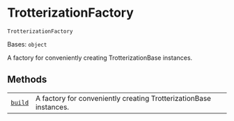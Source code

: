 # TrotterizationFactory

<span id="undefined" />

`TrotterizationFactory`

Bases: `object`

A factory for conveniently creating TrotterizationBase instances.

## Methods

|                                                                                                                                                                                                     |                                                                   |
| --------------------------------------------------------------------------------------------------------------------------------------------------------------------------------------------------- | ----------------------------------------------------------------- |
| [`build`](qiskit.aqua.operators.evolutions.TrotterizationFactory.build#qiskit.aqua.operators.evolutions.TrotterizationFactory.build "qiskit.aqua.operators.evolutions.TrotterizationFactory.build") | A factory for conveniently creating TrotterizationBase instances. |

